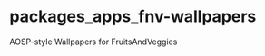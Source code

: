 packages_apps_fnv-wallpapers
============================

AOSP-style Wallpapers for FruitsAndVeggies